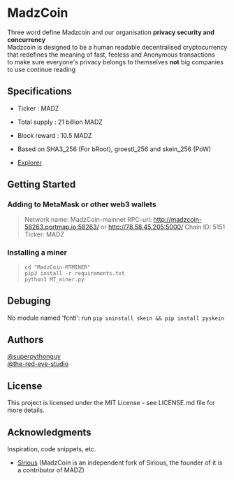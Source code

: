 # MadzCoin
Three word define Madzcoin and our organisation **privacy security and concurrency**<br/>
Madzcoin is designed to be a human readable decentralised cryptocurrency that redefines the meaning of fast, feeless and Anonymous transactions<br/>
to make sure everyone's privacy belongs to themselves **not** big companies
to use continue reading

## Specifications 

* Ticker : MADZ

* Total supply : 21 billion MADZ

* Block reward : 10.5 MADZ

* Based on SHA3_256 (For bRoot), groestl_256 and skein_256 (PoW)

* [Explorer](http://madzcoin-explorer.aj.do/Explorer-testnet/)

## Getting Started

### Adding to MetaMask or other web3 wallets
> Network name: MadzCoin-mainnet 
> RPC-url: http://madzcoin-58263.portmap.io:58263/ or http://78.58.45.205:5000/
> Chain ID: 5151    
> Ticker: MADZ   



### Installing a miner
> ```git clone https://github.com/MadzCoin/MadzCoin-MTMiner.git
> cd "MadzCoin-MTMINER"
> pip3 install -r requirements.txt
> python3 MT_miner.py
> ```

## Debuging
No module named 'fcntl': run
``
pip uninstall skein && pip install pyskein
``
## Authors
[@superpythonguy](https://github.com/superpythonguy)    
[@the-red-eye-studio](https://github.com/the-red-eye-studio)


## License
This project is licensed under the MIT License - see LICENSE.md file for more details.

## Acknowledgments
Inspiration, code snippets, etc.
* [Sirious](https://github.com/Sirious-io/) (MadzCoin is an independent fork of Sirious, the founder of it is a contributor of MADZ)   
